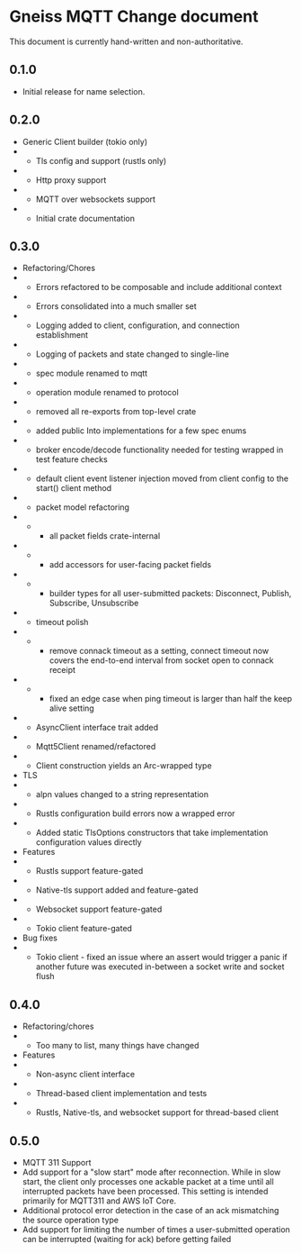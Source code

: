 # Gneiss MQTT Change document
This document is currently hand-written and non-authoritative.

## 0.1.0 
* Initial release for name selection.

## 0.2.0 
* Generic Client builder (tokio only)
* * Tls config and support (rustls only)
* * Http proxy support
* * MQTT over websockets support
* * Initial crate documentation

## 0.3.0
* Refactoring/Chores
* * Errors refactored to be composable and include additional context
* * Errors consolidated into a much smaller set
* * Logging added to client, configuration, and connection establishment
* * Logging of packets and state changed to single-line
* * spec module renamed to mqtt
* * operation module renamed to protocol
* * removed all re-exports from top-level crate
* * added public Into implementations for a few spec enums
* * broker encode/decode functionality needed for testing wrapped in test feature checks
* * default client event listener injection moved from client config to the start() client method
* * packet model refactoring
* * * all packet fields crate-internal
* * * add accessors for user-facing packet fields
* * * builder types for all user-submitted packets: Disconnect, Publish, Subscribe, Unsubscribe
* * timeout polish
* * * remove connack timeout as a setting, connect timeout now covers the end-to-end interval from socket open to connack receipt
* * * fixed an edge case when ping timeout is larger than half the keep alive setting
* * AsyncClient interface trait added
* * Mqtt5Client renamed/refactored
* * Client construction yields an Arc-wrapped type
* TLS
* * alpn values changed to a string representation
* * Rustls configuration build errors now a wrapped error
* * Added static TlsOptions constructors that take implementation configuration values directly
* Features
* * Rustls support feature-gated
* * Native-tls support added and feature-gated
* * Websocket support feature-gated
* * Tokio client feature-gated
* Bug fixes
* * Tokio client - fixed an issue where an assert would trigger a panic if another future was executed in-between a socket write and socket flush

## 0.4.0
* Refactoring/chores
* * Too many to list, many things have changed
* Features
* * Non-async client interface
* * Thread-based client implementation and tests
* * Rustls, Native-tls, and websocket support for thread-based client

## 0.5.0
* MQTT 311 Support
* Add support for a "slow start" mode after reconnection.  While in slow start, the client only processes one ackable packet at a time until all interrupted packets have been processed.  This setting is intended primarily for MQTT311 and AWS IoT Core.
* Additional protocol error detection in the case of an ack mismatching the source operation type
* Add support for limiting the number of times a user-submitted operation can be interrupted (waiting for ack) before getting failed